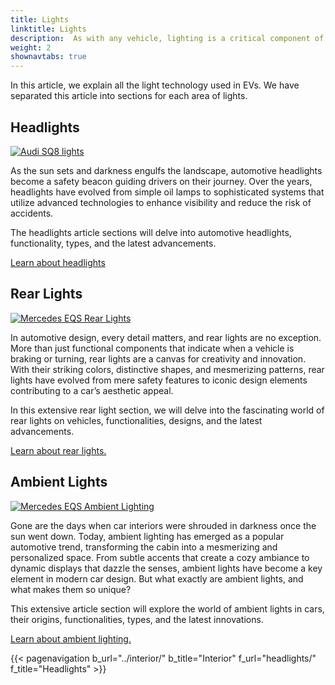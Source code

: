 ```yaml
---
title: Lights
linktitle: Lights
description:  As with any vehicle, lighting is a critical component of EVs, and many manufacturers have equipped their EVs with advanced lighting technology.
weight: 2
shownavtabs: true
---
```

<!-- markdownlint-disable MD033 -->

In this article, we explain all the light technology used in EVs. We have separated this article into sections for each area of lights.


## Headlights

<figur>
    <a href="headlights">
    <img src="https://media.evkx.net/multimedia/technology/lights/audisq8lights_st.jpg" alt="Audi SQ8 lights" title="Audi SQ8 lights" class="img-fluid">
    </a>
</figur>

As the sun sets and darkness engulfs the landscape, automotive headlights become a safety beacon guiding drivers on their journey. Over the years, headlights have evolved from simple oil lamps to sophisticated systems that utilize advanced technologies to enhance visibility and reduce the risk of accidents.

The headlights article sections will delve into automotive headlights, functionality, types, and the latest advancements.

[Learn about headlights](headlights)

## Rear Lights

<figur>
    <a href="rearlights">
    <img src="https://media.evkx.net/multimedia/technology/lights/rearlights/eqsrearlights_st.jpg" alt="Mercedes EQS Rear Lights" title="Mercedes EQS Rear Lights" class="img-fluid">
    </a>
</figur>

In automotive design, every detail matters, and rear lights are no exception. More than just functional components that indicate when a vehicle is braking or turning, rear lights are a canvas for creativity and innovation. With their striking colors, distinctive shapes, and mesmerizing patterns, rear lights have evolved from mere safety features to iconic design elements contributing to a car’s aesthetic appeal. 

In this extensive rear light section, we will delve into the fascinating world of rear lights on vehicles, functionalities, designs, and the latest advancements.

[Learn about rear lights.](rearlights)

## Ambient Lights

<figur>
    <a href="ambientlighting">
    <img src="https://media.evkx.net/multimedia/technology/lights/ambientlighting/mercedeseqsambientlighting_1_st.jpg" alt="Mercedes EQS Ambient Lighting" title="Mercedes EQS Ambient Lighting" class="img-fluid">
    </a>
</figur>

Gone are the days when car interiors were shrouded in darkness once the sun went down. Today, ambient lighting has emerged as a popular automotive trend, transforming the cabin into a mesmerizing and personalized space. From subtle accents that create a cozy ambiance to dynamic displays that dazzle the senses, ambient lights have become a key element in modern car design. But what exactly are ambient lights, and what makes them so unique?

 This extensive article section will explore the world of ambient lights in cars, their origins, functionalities, types, and the latest innovations. 

[Learn about ambient lighting.](ambientlighting)

{{< pagenavigation b_url="../interior/" b_title="Interior" f_url="headlights/" f_title="Headlights" >}}
